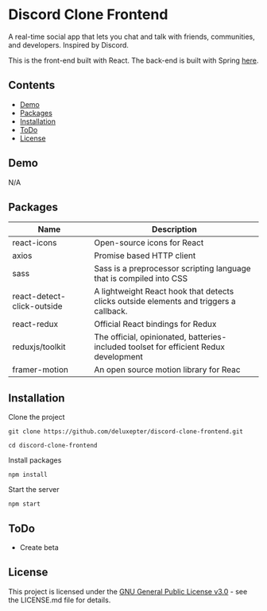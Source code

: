 # Discord Clone Frontend

A real-time social app that lets you chat and talk with friends, communities, and developers. Inspired by Discord.

This is the front-end built with React. The back-end is built with Spring [here]("https://TODO").


## Contents

- [Demo](#demo)
- [Packages](#packages)
- [Installation](#installation)
- [ToDo](#todo)
- [License](#license)


## Demo

N/A

## Packages
| Name                       | Description                                                                            |
|----------------------------|----------------------------------------------------------------------------------------|
| react-icons                | Open-source icons for React                                                            |
| axios                      | Promise based HTTP client                                                              |
| sass                       | Sass is a preprocessor scripting language that is  compiled into CSS                   |
| react-detect-click-outside | A lightweight React hook that detects clicks outside elements and triggers a callback. |
| react-redux                | Official React bindings for Redux                                                      |
| reduxjs/toolkit            | The official, opinionated, batteries-included toolset for efficient Redux development  |
| framer-motion              | An open source motion library for Reac                                                 |


## Installation

Clone the project

```
git clone https://github.com/deluxepter/discord-clone-frontend.git

cd discord-clone-frontend
```

Install packages

```
npm install
```

Start the server

```
npm start
```

## ToDo

- Create beta

## License

This project is licensed under the [GNU General Public License v3.0](https://github.com/Deluxepter/discord-clone-frontend/blob/master/LICENSE) - see
the LICENSE.md file for details.
